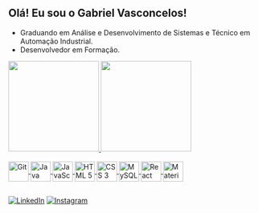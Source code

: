
## Olá! Eu sou o Gabriel Vasconcelos!
 - Graduando em Análise e Desenvolvimento de Sistemas e Técnico em Automação Industrial.
 - Desenvolvedor em Formação.

<div>
  <a href="https://github.com/GabrielV21">
  <img height="180em" src="https://github-readme-stats.vercel.app/api?username=GabrielV21&show_icons=true&theme=radical&include_all_commits=false&count_private=true&rank_icon=github"/>
  <img height="180em" src="https://github-readme-stats.vercel.app/api/top-langs/?username=GabrielV21&layout=compact&langs_count=10&theme=radical"/>                                                                                             
</div>

<div style= "display: inline_block"><br/>
<img align="center" alt="Git" rel="stylesheet" src="https://cdn.jsdelivr.net/gh/devicons/devicon/icons/git/git-original.svg" width="40" height="40">
<img align="center" alt="Java" rel="stylesheet" src="https://cdn.jsdelivr.net/gh/devicons/devicon/icons/java/java-original.svg" width="40" height="40">
<img align="center" alt="JavaScript" rel="stylesheet" src="https://cdn.jsdelivr.net/gh/devicons/devicon/icons/javascript/javascript-original.svg" width="40" height="40">
<img align="center" alt="HTML 5" rel="stylesheet" src="https://cdn.jsdelivr.net/gh/devicons/devicon/icons/html5/html5-plain-wordmark.svg" width="40" height="40">
<img align="center" alt="CSS 3" rel="stylesheet" src="https://cdn.jsdelivr.net/gh/devicons/devicon/icons/css3/css3-plain-wordmark.svg" width="40" height="40">
<img align="center" alt="MySQL" rel="stylesheet" src="https://cdn.jsdelivr.net/gh/devicons/devicon/icons/mysql/mysql-original-wordmark.svg" width="40" height="40">
<img align="center" alt="React" rel="stylesheet" src="https://cdn.jsdelivr.net/gh/devicons/devicon/icons/react/react-original.svg" width="40" height="40">
<img align="center" alt="Material Ui" rel="stylesheet" src="https://cdn.jsdelivr.net/gh/devicons/devicon/icons/materialui/materialui-original.svg" width="40" height="40">
</div>

##

[![LinkedIn](https://img.shields.io/badge/LinkedIn-0077B5?style=for-the-badge&logo=linkedin&logoColor=white)](linkedin.com/in/gabriel-vasconcelos-381bba263/) [![Instagram](https://img.shields.io/badge/Instagram-E4405F?style=for-the-badge&logo=instagram&logoColor=white)](https://www.instagram.com/am0rim.gabriel/)
